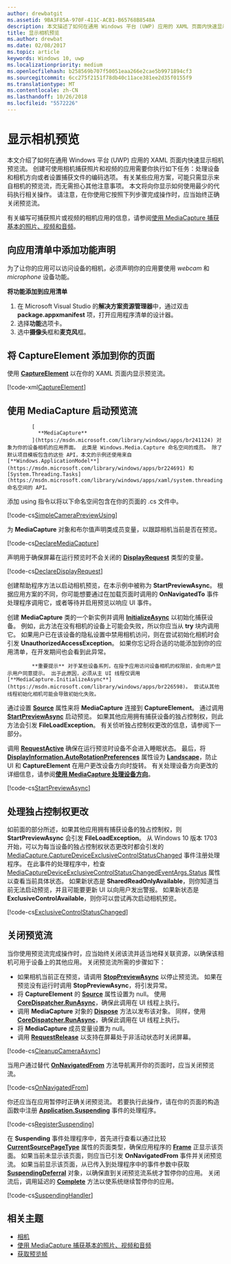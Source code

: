 ```yaml
---
author: drewbatgit
ms.assetid: 9BA3F85A-970F-411C-ACB1-B65768B8548A
description: 本文描述了如何在通用 Windows 平台 (UWP) 应用的 XAML 页面内快速显示相机预览流。
title: 显示相机预览
ms.author: drewbat
ms.date: 02/08/2017
ms.topic: article
keywords: Windows 10, uwp
ms.localizationpriority: medium
ms.openlocfilehash: b258569b707f50051eaa266e2cae5b9971894cf3
ms.sourcegitcommit: 6cc275f2151f78db40c11ace381ee2d35f0155f9
ms.translationtype: MT
ms.contentlocale: zh-CN
ms.lasthandoff: 10/26/2018
ms.locfileid: "5572226"
---
```

# <a name="display-the-camera-preview"></a>显示相机预览


本文介绍了如何在通用 Windows 平台 (UWP) 应用的 XAML 页面内快速显示相机预览流。 创建可使用相机捕获照片和视频的应用需要你执行如下任务：处理设备和相机方向或者设置捕获文件的编码选项。 有关某些应用方案，可能只需显示来自相机的预览流，而无需担心其他注意事项。 本文将向你显示如何使用最少的代码执行相关操作。 请注意，在你使用它按照下列步骤完成操作时，应当始终正确关闭预览流。

有关编写可捕获照片或视频的相机应用的信息，请参阅[使用 MediaCapture 捕获基本的照片、视频和音频](basic-photo-video-and-audio-capture-with-MediaCapture.md)。

## <a name="add-capability-declarations-to-the-app-manifest"></a>向应用清单中添加功能声明

为了让你的应用可以访问设备的相机，必须声明你的应用要使用 *webcam* 和 *microphone* 设备功能。 

**将功能添加到应用清单**

1.  在 Microsoft Visual Studio 的**解决方案资源管理器**中，通过双击 **package.appxmanifest** 项，打开应用程序清单的设计器。
2.  选择**功能**选项卡。
3.  选中**摄像头**框和**麦克风**框。

## <a name="add-a-captureelement-to-your-page"></a>将 CaptureElement 添加到你的页面

使用 [**CaptureElement**](https://msdn.microsoft.com/library/windows/apps/br209278) 以在你的 XAML 页面内显示预览流。

[!code-xml[CaptureElement](./code/SimpleCameraPreview_Win10/cs/MainPage.xaml#SnippetCaptureElement)]



## <a name="use-mediacapture-to-start-the-preview-stream"></a>使用 MediaCapture 启动预览流


            [
              **MediaCapture**
            ](https://msdn.microsoft.com/library/windows/apps/br241124) 对象为你的设备相机的应用界面。 此类是 Windows.Media.Capture 命名空间的成员。 除了默认项目模板包含的这些 API，本文的示例还使用来自 [**Windows.ApplicationModel**](https://msdn.microsoft.com/library/windows/apps/br224691) 和 [System.Threading.Tasks](https://msdn.microsoft.com/library/windows/apps/xaml/system.threading.tasks.aspx) 命名空间的 API。

添加 using 指令以将以下命名空间包含在你的页面的 .cs 文件中。

[!code-cs[SimpleCameraPreviewUsing](./code/SimpleCameraPreview_Win10/cs/MainPage.xaml.cs#SnippetSimpleCameraPreviewUsing)]

为 **MediaCapture** 对象和布尔值声明类成员变量，以跟踪相机当前是否在预览。 

[!code-cs[DeclareMediaCapture](./code/SimpleCameraPreview_Win10/cs/MainPage.xaml.cs#SnippetDeclareMediaCapture)]

声明用于确保屏幕在运行预览时不会关闭的 [**DisplayRequest**](https://msdn.microsoft.com/library/windows/apps/Windows.System.Display.DisplayRequest) 类型的变量。

[!code-cs[DeclareDisplayRequest](./code/SimpleCameraPreview_Win10/cs/MainPage.xaml.cs#SnippetDeclareDisplayRequest)]

创建帮助程序方法以启动相机预览，在本示例中被称为 **StartPreviewAsync**。 根据应用方案的不同，你可能想要通过在加载页面时调用的 **OnNavigatedTo** 事件处理程序调用它，或者等待并启用预览以响应 UI 事件。

创建 **MediaCapture** 类的一个新实例并调用 [**InitializeAsync**](https://msdn.microsoft.com/library/windows/apps/br226598) 以初始化捕获设备。 例如，此方法在没有相机的设备上可能会失败，所以你应当从 **try** 块内调用它。 如果用户已在该设备的隐私设置中禁用相机访问，则在尝试初始化相机时会引发 **UnauthorizedAccessException**。 如果你忘记将合适的功能添加到你的应用清单，在开发期间也会看到此异常。


            **重要提示** 对于某些设备系列，在授予应用访问设备相机的权限前，会向用户显示用户同意提示。 出于此原因，必须从主 UI 线程仅调用 [**MediaCapture.InitializeAsync**](https://msdn.microsoft.com/library/windows/apps/br226598)。 尝试从其他线程初始化相机可能会导致初始化失败。

通过设置 [**Source**](https://msdn.microsoft.com/library/windows/apps/br209280) 属性来将 **MediaCapture** 连接到 **CaptureElement**。 通过调用 [**StartPreviewAsync**](https://msdn.microsoft.com/library/windows/apps/br226613) 启动预览。 如果其他应用拥有捕获设备的独占控制权，则此方法会引发 **FileLoadException**。 有关侦听独占控制权更改的信息，请参阅下一部分。

调用 [**RequestActive**](https://msdn.microsoft.com/library/windows/apps/Windows.System.Display.DisplayRequest.RequestActive) 确保在运行预览时设备不会进入睡眠状态。 最后，将 [**DisplayInformation.AutoRotationPreferences**](https://msdn.microsoft.com/library/windows/apps/Windows.Graphics.Display.DisplayInformation.AutoRotationPreferences) 属性设为 [**Landscape**](https://msdn.microsoft.com/library/windows/apps/Windows.Graphics.Display.DisplayOrientations)，防止 UI 和 **CaptureElement** 在用户更改设备方向时旋转。 有关处理设备方向更改的详细信息，请参阅[**使用 MediaCapture 处理设备方向**](handle-device-orientation-with-mediacapture.md)。  

[!code-cs[StartPreviewAsync](./code/SimpleCameraPreview_Win10/cs/MainPage.xaml.cs#SnippetStartPreviewAsync)]

## <a name="handle-changes-in-exclusive-control"></a>处理独占控制权更改
如前面的部分所述，如果其他应用拥有捕获设备的独占控制权，则 **StartPreviewAsync** 会引发 **FileLoadException**。 从 Windows 10 版本 1703 开始，可以为每当设备的独占控制权状态更改时都会引发的 [MediaCapture.CaptureDeviceExclusiveControlStatusChanged](https://docs.microsoft.com/uwp/api/Windows.Media.Capture.MediaCapture.CaptureDeviceExclusiveControlStatusChanged) 事件注册处理程序。 在此事件的处理程序中，检查 [MediaCaptureDeviceExclusiveControlStatusChangedEventArgs.Status](https://docs.microsoft.com/uwp/api/windows.media.capture.mediacapturedeviceexclusivecontrolstatuschangedeventargs.Status) 属性以查看当前具体状态。 如果新状态是 **SharedReadOnlyAvailable**，则你知道当前无法启动预览，并且可能要更新 UI 以向用户发出警报。 如果新状态是 **ExclusiveControlAvailable**，则你可以尝试再次启动相机预览。

[!code-cs[ExclusiveControlStatusChanged](./code/SimpleCameraPreview_Win10/cs/MainPage.xaml.cs#SnippetExclusiveControlStatusChanged)]

## <a name="shut-down-the-preview-stream"></a>关闭预览流

当你使用预览流完成操作时，应当始终关闭该流并适当地释关联资源，以确保该相机可用于设备上的其他应用。 关闭预览流所需的步骤如下：

-   如果相机当前正在预览，请调用 [**StopPreviewAsync**](https://msdn.microsoft.com/library/windows/apps/br226622) 以停止预览流。 如果在预览没有运行时调用 **StopPreviewAsync**，将引发异常。
-   将 **CaptureElement** 的 [**Source**](https://msdn.microsoft.com/library/windows/apps/br209280) 属性设置为 null。 使用 [**CoreDispatcher.RunAsync**](https://msdn.microsoft.com/library/windows/apps/windows.ui.core.coredispatcher.runasync.aspx)，确保此调用在 UI 线程上执行。
-   调用 **MediaCapture** 对象的 [**Dispose**](https://msdn.microsoft.com/library/windows/apps/dn278858) 方法以发布该对象。 同样，使用 [**CoreDispatcher.RunAsync**](https://msdn.microsoft.com/library/windows/apps/windows.ui.core.coredispatcher.runasync.aspx)，确保此调用在 UI 线程上执行。
-   将 **MediaCapture** 成员变量设置为 null。
-   调用 [**RequestRelease**](https://msdn.microsoft.com/library/windows/apps/Windows.System.Display.DisplayRequest.RequestRelease) 以支持在屏幕处于非活动状态时关闭屏幕。

[!code-cs[CleanupCameraAsync](./code/SimpleCameraPreview_Win10/cs/MainPage.xaml.cs#SnippetCleanupCameraAsync)]

当用户通过替代 [**OnNavigatedFrom**](https://msdn.microsoft.com/library/windows/apps/br227507) 方法导航离开你的页面时，应当关闭预览流。

[!code-cs[OnNavigatedFrom](./code/SimpleCameraPreview_Win10/cs/MainPage.xaml.cs#SnippetOnNavigatedFrom)]

你还应当在应用暂停时正确关闭预览流。 若要执行此操作，请在你的页面的构造函数中注册 [**Application.Suspending**](https://msdn.microsoft.com/library/windows/apps/br205860) 事件的处理程序。

[!code-cs[RegisterSuspending](./code/SimpleCameraPreview_Win10/cs/MainPage.xaml.cs#SnippetRegisterSuspending)]

在 **Suspending** 事件处理程序中，首先进行查看以通过比较 [**CurrentSourcePageType**](https://msdn.microsoft.com/library/windows/apps/hh702390) 属性的页面类型，确保应用程序的 [**Frame**](https://msdn.microsoft.com/library/windows/apps/br242682) 正显示该页面。 如果当前未显示该页面，则应当已引发 **OnNavigatedFrom** 事件并关闭预览流。 如果当前显示该页面，从已传入到处理程序中的事件参数中获取 [**SuspendingDeferral**](https://msdn.microsoft.com/library/windows/apps/br224684) 对象，以确保直到关闭预览流系统才暂停你的应用。 关闭流后，调用延迟的 [**Complete**](https://msdn.microsoft.com/library/windows/apps/br224685) 方法以使系统继续暂停你的应用。

[!code-cs[SuspendingHandler](./code/SimpleCameraPreview_Win10/cs/MainPage.xaml.cs#SnippetSuspendingHandler)]


## <a name="related-topics"></a>相关主题

* [相机](camera.md)
* [使用 MediaCapture 捕获基本的照片、视频和音频](basic-photo-video-and-audio-capture-with-MediaCapture.md)
* [获取预览帧](get-a-preview-frame.md)
